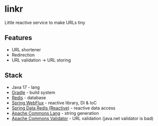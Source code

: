 # linkr
Little reactive service to make URLs tiny

## Features
- URL shortener
- Redirection
- URL validation -> URL storing

## Stack
- Java 17 - lang
- [Gradle](https://github.com/gradle/gradle) - build system
- [Redis](https://github.com/redis/redis) - database
- [Spring WebFlux](https://github.com/spring-projects/spring-framework/tree/main/spring-webflux) - reactive library, DI & IoC
- [Spring Data Redis (Reactive)](https://github.com/spring-projects/spring-data-redis) - reactive data access
- [Apache Commons Lang](https://github.com/apache/commons-lang) - string generation
- [Apache Commons Validator](https://github.com/apache/commons-validator) - URL validation (java.net validator is bad)
